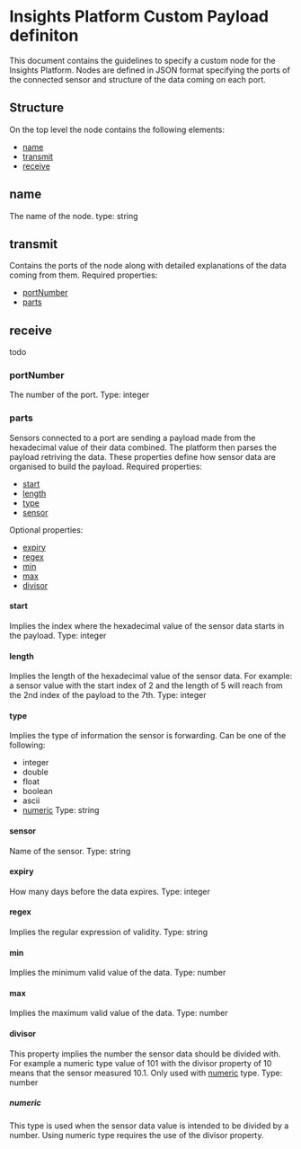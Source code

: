 # Insights Platform Custom Payload definiton
This document contains the guidelines to specify a custom node for the Insights Platform. Nodes are defined in JSON format specifying the ports of the connected sensor and structure of the data coming on each port.

## Structure
On the top level the node contains the following elements:
- [name](#name)
- [transmit](#transmit)
- [receive](#receive)

## name
The name of the node.
type: string

## transmit
Contains the ports of the node along with detailed explanations of the data coming from them.
Required properties:
- [portNumber](#portNumber)
- [parts](#parts)

## receive
todo

### portNumber
The number of the port.
Type: integer

### parts
Sensors connected to a port are sending a payload made from the hexadecimal value of their data combined. The platform then parses the payload retriving the data. These properties define how sensor data are organised to build the payload.
Required properties:
 - [start](#start)
 - [length](#length)
 - [type](#type)
 - [sensor](#sensor)

Optional properties:
 - [expiry](#expiry)
 - [regex](#regex)
 - [min](#min)
 - [max](#max)
 - [divisor](#divisor)
 
#### start
Implies the index where the hexadecimal value of the sensor data starts in the payload.
Type: integer
 
#### length
Implies the length of the hexadecimal value of the sensor data.
For example: a sensor value with the start index of 2 and the length of 5 will reach from the 2nd index of the payload to the 7th.
Type: integer
 
#### type
Implies the type of information the sensor is forwarding.
Can be one of the following:
 - integer
 - double
 - float
 - boolean
 - ascii
 - [numeric](#numeric)
Type: string
 
#### sensor
Name of the sensor.
Type: string
 
#### expiry
How many days before the data expires.
Type: integer
 
#### regex
Implies the regular expression of validity.
Type: string
 
#### min
Implies the minimum valid value of the data.
Type: number
 
#### max
Implies the maximum valid value of the data.
Type: number
 
#### divisor
This property implies the number the sensor data should be divided with.
For example a numeric type value of 101 with the divisor property of 10 means that the sensor measured 10.1. Only used with [numeric](#numeric) type.
Type: number

##### numeric
This type is used when the sensor data value is intended to be divided by a number. Using numeric type requires the use of the divisor property.
